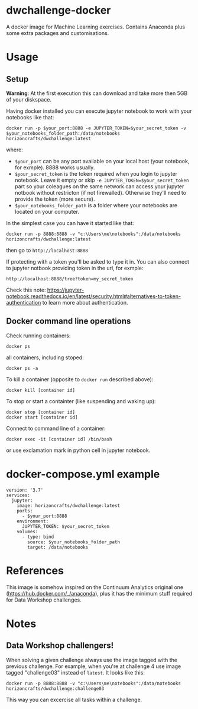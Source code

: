 # dwchallenge-docker
A docker image for Machine Learning exercises. Contains Anaconda plus some extra packages and customisations.

# Usage

## Setup

**Warning**: At the first execution this can download and take more then 5GB of your diskspace.

Having docker installed you can execute jupyter notebook to work with your notebooks like that:
```
docker run -p $your_port:8888 -e JUPYTER_TOKEN=$your_secret_token -v $your_notebooks_folder_path:/data/notebooks horizoncrafts/dwchallenge:latest
```
where:
- `$your_port` can be any port available on your local host (your notebook, for exmple). 8888 works usually.
- `$your_secret_token` is the token required when you login to jupyter notebook. Leave it empty or skip `-e JUPYTER_TOKEN=$your_secret_token` part so your coleagues on the same network can access your jupyter notbook without restricton (if not firewalled). Otherwise they'll need to provide the token (more secure).
- `$your_notebooks_folder_path` is a folder where your notebooks are located on your computer.

In the simplest case you can have it started like that:
```
docker run -p 8888:8888 -v "c:\Users\me\notebooks":/data/notebooks horizoncrafts/dwchallenge:latest
```
then go to `http://localhost:8888`

If protecting with a token you'll be asked to type it in. You can also connect to jupyter notbook providing token in the url, for exmple:
```
http://localhost:8888/tree?token=my_secret_token
```
Check this note: https://jupyter-notebook.readthedocs.io/en/latest/security.html#alternatives-to-token-authentication to learn more about authentication.

## Docker command line operations
Check running containers:
```
docker ps
```
all containers, including stoped:
```
docker ps -a
```
To kill a container (opposite to `docker run` described above):
```
docker kill [container id]
```
To stop or start a containter (like suspending and waking up):
```
docker stop [container id]
docker start [container id]
```
Connect to command line of a container:
```
docker exec -it [container id] /bin/bash
```
or use exclamation mark in python cell in jupyter notebook.

# docker-compose.yml example
```
version: '3.7'
services:
  jupyter:
    image: horizoncrafts/dwchallenge:latest
    ports:
      - $your_port:8888
    environment:
      JUPYTER_TOKEN: $your_secret_token
    volumes:
      - type: bind
        source: $your_notebooks_folder_path
        target: /data/notebooks
```

# References

This image is somehow inspired on the Continuum Analytics original one (https://hub.docker.com/_/anaconda), plus it has the minimum stuff required for Data Workshop challenges.

# Notes

## Data Workshop challengers! 

When solving a given challenge always use the image tagged with the previous challenge. For example, when you're at challenge 4 use image tagged "challenge03" instead of `latest`. It looks like this:
```
docker run -p 8888:8888 -v "c:\Users\me\notebooks":/data/notebooks horizoncrafts/dwchallenge:challenge03
```
This way you can excercise all tasks within a challenge.
